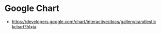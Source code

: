 # Google Chart
- https://developers.google.com/chart/interactive/docs/gallery/candlestickchart?hl=ja
